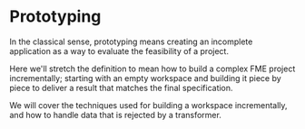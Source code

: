 # Prototyping #

In the classical sense, prototyping means creating an incomplete application as a way to evaluate the feasibility of a project.

Here we'll stretch the definition to mean how to build a complex FME project incrementally; starting with an empty workspace and building it piece by piece to deliver a result that matches the final specification.

We will cover the techniques used for building a workspace incrementally, and how to handle data that is rejected by a transformer.
